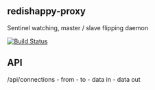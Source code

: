 redishappy-proxy
----------------

Sentinel watching, master / slave flipping daemon

[![Build Status](https://travis-ci.org/mdevilliers/redishappy-proxy.svg?branch=master)](https://travis-ci.org/mdevilliers/redishappy-proxy)



API
---

/api/connections
	- from
	- to
	- data in
	- data out
	
